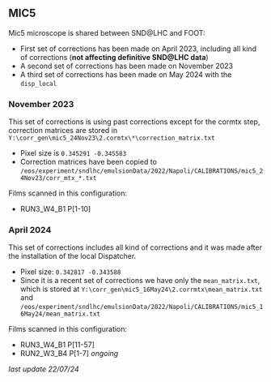 ## MIC5
Mic5 microscope is shared between SND@LHC and FOOT:
- First set of corrections has been made on April 2023, including all kind of corrections (**not affecting definitive SND@LHC data**)
- A second set of corrections has been made on November 2023
- A third set of corrections has been made on May 2024 with the `disp_local`
  
### November 2023
This set of corrections is using past corrections except for the cormtx step, correction matrices are stored in `Y:\corr_gen\mic5_24Nov23\2.cormtx\*\correction_matrix.txt`
- Pixel size is `0.345291 -0.345583`
- Correction matrices have been copied to `/eos/experiment/sndlhc/emulsionData/2022/Napoli/CALIBRATIONS/mic5_24Nov23/corr_mtx_*.txt`

Films scanned in this configuration:
- RUN3_W4_B1 P[1-10]

### April 2024
This set of corrections includes all kind of corrections and it was made after the installation of the local Dispatcher.
- Pixel size: `0.342817 -0.343588`
- Since it is a recent set of corrections we have only the `mean_matrix.txt`, which is stored at `Y:\corr_gen\mic5_16May24\2.corrmtx\mean_matrix.txt` and `/eos/experiment/sndlhc/emulsionData/2022/Napoli/CALIBRATIONS/mic5_16May24/mean_matrix.txt`

Films scanned in this configuration:
- RUN3_W4_B1 P[11-57]
- RUN2_W3_B4 P[1-7] *ongoing*


*last update 22/07/24*